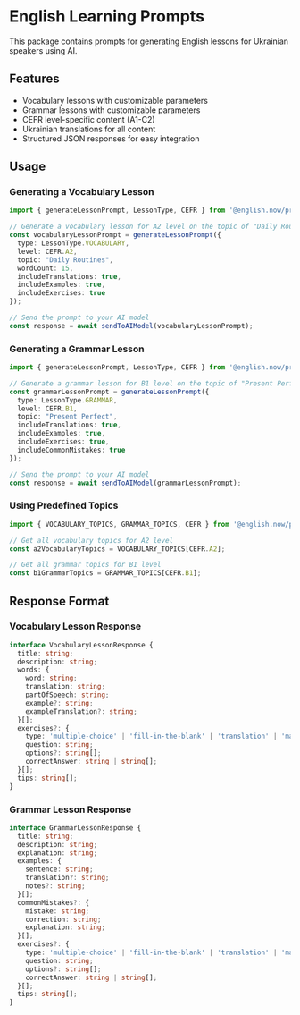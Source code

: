 # English Learning Prompts

This package contains prompts for generating English lessons for Ukrainian speakers using AI.

## Features

- Vocabulary lessons with customizable parameters
- Grammar lessons with customizable parameters
- CEFR level-specific content (A1-C2)
- Ukrainian translations for all content
- Structured JSON responses for easy integration

## Usage

### Generating a Vocabulary Lesson

```typescript
import { generateLessonPrompt, LessonType, CEFR } from '@english.now/prompts';

// Generate a vocabulary lesson for A2 level on the topic of "Daily Routines"
const vocabularyLessonPrompt = generateLessonPrompt({
  type: LessonType.VOCABULARY,
  level: CEFR.A2,
  topic: "Daily Routines",
  wordCount: 15,
  includeTranslations: true,
  includeExamples: true,
  includeExercises: true
});

// Send the prompt to your AI model
const response = await sendToAIModel(vocabularyLessonPrompt);
```

### Generating a Grammar Lesson

```typescript
import { generateLessonPrompt, LessonType, CEFR } from '@english.now/prompts';

// Generate a grammar lesson for B1 level on the topic of "Present Perfect"
const grammarLessonPrompt = generateLessonPrompt({
  type: LessonType.GRAMMAR,
  level: CEFR.B1,
  topic: "Present Perfect",
  includeTranslations: true,
  includeExamples: true,
  includeExercises: true,
  includeCommonMistakes: true
});

// Send the prompt to your AI model
const response = await sendToAIModel(grammarLessonPrompt);
```

### Using Predefined Topics

```typescript
import { VOCABULARY_TOPICS, GRAMMAR_TOPICS, CEFR } from '@english.now/prompts';

// Get all vocabulary topics for A2 level
const a2VocabularyTopics = VOCABULARY_TOPICS[CEFR.A2];

// Get all grammar topics for B1 level
const b1GrammarTopics = GRAMMAR_TOPICS[CEFR.B1];
```

## Response Format

### Vocabulary Lesson Response

```typescript
interface VocabularyLessonResponse {
  title: string;
  description: string;
  words: {
    word: string;
    translation: string;
    partOfSpeech: string;
    example?: string;
    exampleTranslation?: string;
  }[];
  exercises?: {
    type: 'multiple-choice' | 'fill-in-the-blank' | 'translation' | 'matching';
    question: string;
    options?: string[];
    correctAnswer: string | string[];
  }[];
  tips: string[];
}
```

### Grammar Lesson Response

```typescript
interface GrammarLessonResponse {
  title: string;
  description: string;
  explanation: string;
  examples: {
    sentence: string;
    translation?: string;
    notes?: string;
  }[];
  commonMistakes?: {
    mistake: string;
    correction: string;
    explanation: string;
  }[];
  exercises?: {
    type: 'multiple-choice' | 'fill-in-the-blank' | 'translation' | 'matching';
    question: string;
    options?: string[];
    correctAnswer: string | string[];
  }[];
  tips: string[];
}
``` 